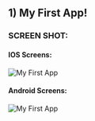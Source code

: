 ## 1) My First App!

### SCREEN SHOT:
#### IOS Screens:
![My First App](https://github.com/iamnadhu/react-native/blob/master/my-first-app/screenshot/1.png)

#### Android Screens:
![My First App](https://github.com/iamnadhu/react-native/blob/master/my-first-app/screenshot/2.png)